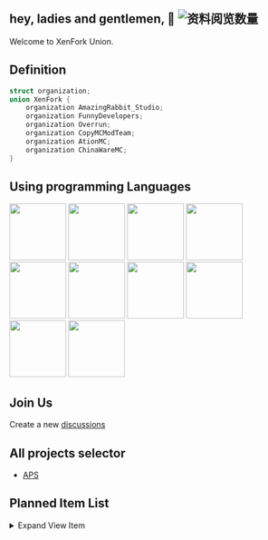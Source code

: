 ## hey, ladies and gentlemen, 👋 ![资料阅览数量](https://profile-counter.glitch.me/XenFork/count.svg)

Welcome to XenFork Union.

## Definition

```c
struct organization;
union XenFork {
    organization AmazingRabbit_Studio;
    organization FunnyDevelopers;
    organization Overrun;
    organization CopyMCModTeam;
    organization AtionMC;
    organization ChinaWareMC;
}
```

## Using programming Languages
<a href="https://learn.microsoft.com/zh-cn/cpp/cpp/?view=msvc-170"><image src="https://learn.microsoft.com/zh-cn/media/logos/logo_Cplusplus.svg" width=100 height=100></a>
<a href="https://learn.microsoft.com/zh-cn/cpp/c-language/?view=msvc-170"><image src="https://learn.microsoft.com/zh-cn/media/logos/logo_C.svg" width=100 height=100></a>
<a href="https://learn.microsoft.com/zh-cn/dotnet/csharp/"><image src="https://learn.microsoft.com/zh-cn/media/logos/logo_Csharp.svg" width=100 height=100></a>
<a href="https://learn.microsoft.com/zh-cn/dotnet/fsharp/"><image src="https://learn.microsoft.com/zh-cn/media/logos/logo_Fsharp.svg" width=100 height=100></a>
<a href="https://learn.microsoft.com/zh-cn/dotnet/visual-basic/"><image src="https://learn.microsoft.com/zh-cn/media/logos/logo_VB.svg" width=100 height=100></a>
<a href="https://www.java.com/"><image src="https://th.bing.com/th?id=ODLS.f8701c0e-08d1-4088-9d12-62a1b6912ddf&w=32&h=32&qlt=90&pcl=fffffa&o=6&pid=1.2" width=100 height=100></a>
<a href="https://github.com/CraftTweaker"><image src="https://avatars.githubusercontent.com/u/36635386?s=48&v=4" width=100 height=100></a>
<a href="https://github.com/golang"><image src="https://avatars.githubusercontent.com/u/4314092?s=48&v=4" width=100 height=100></a>
<a href="https://github.com/openjdk"><image src="https://avatars.githubusercontent.com/u/41768318?s=200&v=4" width=100 height=100></a>
<a href="https://kotlinlang.org/"><image src="https://resources.jetbrains.com/storage/products/company/brand/logos/Kotlin_icon.png?_gl=1*xdalcv*_ga*MTcxODc2MTczOC4xNjcwNzM5MDMw*_ga_9J976DJZ68*MTcwNzAzMDM5OC41OS4xLjE3MDcwMzA1MzcuMjEuMC4w&_ga=2.230986399.1450681649.1707030399-1718761738.1670739030" width=100 height=100></a>

## Join Us

Create a new [discussions](https://github.com/XenFork/.github/discussions/new?category=general)

## All projects selector
- [APS](https://github.com/XenFork/all-project-version-selector)

## Planned Item List

<details>
<summary>Expand View Item</summary>
<span>

- [SquidCraft](https://github.com/XenFork/SquidCraft)
- [Nucleoplasm](https://github.com/XenFork/nucleoplasm)
- [t Xen All Language Mod](https://github.com/XenFork/tXenAllLanguageMod)
- [CuboidX](https://github.com/XenFork/cuboidx)
- [I18n Input Method](https://github.com/XenFork/I18nInputMethod)
- [flower](https://github.com/XenFork/flower)
- [Recx](https://github.com/XenFork/Recx)
- [Fe2D](https://github.com/XenFork/Fe2D)
- [Compressed](https://github.com/XenFork/Compressed)
- [sins](https://github.com/XenFork/sins)


</span>
</details>
